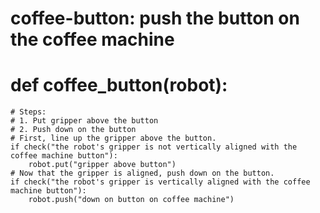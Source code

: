 # coffee-button: push the button on the coffee machine
# def coffee_button(robot):
    # Steps:
    # 1. Put gripper above the button
    # 2. Push down on the button
    # First, line up the gripper above the button.
    if check("the robot's gripper is not vertically aligned with the coffee machine button"):
        robot.put("gripper above button")
    # Now that the gripper is aligned, push down on the button.
    if check("the robot's gripper is vertically aligned with the coffee machine button"):
        robot.push("down on button on coffee machine")